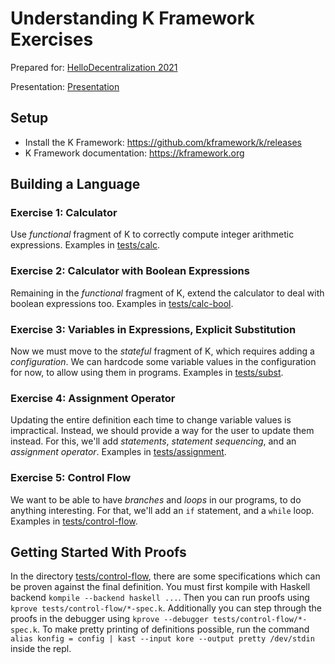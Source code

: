 Understanding K Framework Exercises
===================================

Prepared for: [HelloDecentralization 2021](https://hellodecentralization.com/)

Presentation: [Presentation](presentation.pdf)

Setup
-----

-   Install the K Framework: <https://github.com/kframework/k/releases>
-   K Framework documentation: <https://kframework.org>

Building a Language
-------------------

### Exercise 1: Calculator

Use *functional* fragment of K to correctly compute integer arithmetic expressions.
Examples in [tests/calc](tests/calc).

### Exercise 2: Calculator with Boolean Expressions

Remaining in the *functional* fragment of K, extend the calculator to deal with boolean expressions too.
Examples in [tests/calc-bool](tests/calc-bool).

### Exercise 3: Variables in Expressions, Explicit Substitution

Now we must move to the *stateful* fragment of K, which requires adding a *configuration*.
We can hardcode some variable values in the configuration for now, to allow using them in programs.
Examples in [tests/subst](tests/subst).

### Exercise 4: Assignment Operator

Updating the entire definition each time to change variable values is impractical.
Instead, we should provide a way for the user to update them instead.
For this, we'll add *statements*, *statement sequencing*, and an *assignment operator*.
Examples in [tests/assignment](tests/assignment).

### Exercise 5: Control Flow

We want to be able to have *branches* and *loops* in our programs, to do anything interesting.
For that, we'll add an `if` statement, and a `while` loop.
Examples in [tests/control-flow](tests/control-flow).

Getting Started With Proofs
---------------------------

In the directory [tests/control-flow](tests/control-flow), there are some specifications which can be proven against the final definition.
You must first kompile with Haskell backend `kompile --backend haskell ...`.
Then you can run proofs using `kprove tests/control-flow/*-spec.k`.
Additionally you can step through the proofs in the debugger using `kprove --debugger tests/control-flow/*-spec.k`.
To make pretty printing of definitions possible, run the command `alias konfig = config | kast --input kore --output pretty /dev/stdin` inside the repl.
